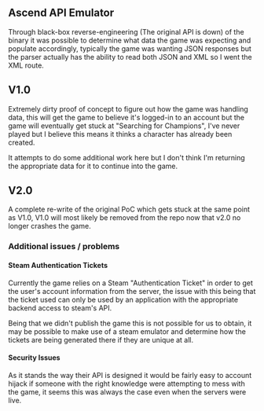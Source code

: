 ## Ascend API Emulator
Through black-box reverse-engineering (The original API is down) of the binary it was possible to determine what data the game was expecting and populate accordingly,
typically the game was wanting JSON responses but the parser actually has the ability to read both JSON and XML so I went the XML route.

## V1.0
Extremely dirty proof of concept to figure out how the game was handling data, this will get the game to believe it's logged-in to an account but the game will eventually get stuck at "Searching for Champions", I've never played but I believe this means it thinks a character has already been created.

It attempts to do some additional work here but I don't think I'm returning the appropriate data for it to continue into the game.

## V2.0 
A complete re-write of the original PoC which gets stuck at the same point as V1.0, V1.0 will most likely be removed from the repo now that v2.0 no longer crashes the game.

### Additional issues / problems

#### Steam Authentication Tickets
Currently the game relies on a Steam "Authentication Ticket" in order to get the user's account information from the server, the issue with this being that the ticket used can only be used by an application with the appropriate backend access to steam's API.

Being that we didn't publish the game this is not possible for us to obtain, it may be possible to make use of a steam emulator and determine how the tickets are being generated there if they are unique at all.

#### Security Issues
As it stands the way their API is designed it would be fairly easy to account hijack if someone with the right knowledge were attempting to mess with the game, it seems this was always the case even when the servers were live.
